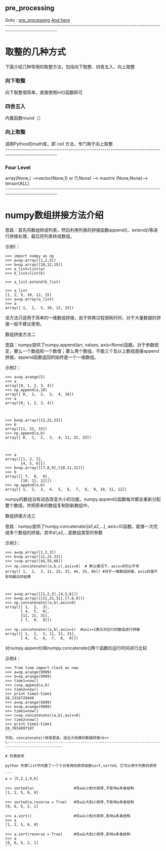 ## pre_processing
Goto : [pre_processing](http://scikit-learn.org/stable/modules/preprocessing.html#preprocessing-scaler)
[And here](http://scikit-learn.org/stable/modules/generated/sklearn.preprocessing.MinMaxScaler.html#examples-using-sklearn-preprocessing-minmaxscaler)<br>
\--------------------------------------------------------------------------------------------------------

# 取整的几种方式
下面介绍几种常用的取整方法，包括向下取整、四舍五入、向上取整
### 向下取整
向下取整很简单，直接使用int()函数即可

### 四舍五入
内置函数round（）

### 向上取整
调用Python的math库，即 ceil 方法，专门用于向上取整
<br>
\--------------------------------------------------------------------------------------------------------

### Four Level

array(None,) -->vector(None,1) or (1,None)  --> maxtrix (None,None)--> tensor(ALL)<br>
\--------------------------------------------------------------------------------------------------------
# numpy数组拼接方法介绍
思路：首先将数组转成列表，然后利用列表的拼接函数append()、extend()等进行拼接处理，最后将列表转成数组。

示例1：
```
>>> import numpy as np
>>> a=np.array([1,2,5])
>>> b=np.array([10,12,15])
>>> a_list=list(a)
>>> b_list=list(b)

>>> a_list.extend(b_list)

>>> a_list
[1, 2, 5, 10, 12, 15]
>>> a=np.array(a_list)
>>> a
array([ 1,  2,  5, 10, 12, 15])
```
该方法只适用于简单的一维数组拼接，由于转换过程很耗时间，对于大量数据的拼接一般不建议使用。

 

数组拼接方法二

思路：numpy提供了numpy.append(arr, values, axis=None)函数。对于参数规定，要么一个数组和一个数值；要么两个数组，不能三个及以上数组直接append拼接。append函数返回的始终是一个一维数组。

示例2：
```
>>> a=np.arange(5)
>>> a
array([0, 1, 2, 3, 4])
>>> np.append(a,10)
array([ 0,  1,  2,  3,  4, 10])
>>> a
array([0, 1, 2, 3, 4])

 

>>> b=np.array([11,22,33])
>>> b
array([11, 22, 33])
>>> np.append(a,b)
array([ 0,  1,  2,  3,  4, 11, 22, 33])

 

>>> a
array([[1, 2, 3],
       [4, 5, 6]])
>>> b=np.array([[7,8,9],[10,11,12]])
>>> b
array([[ 7,  8,  9],
       [10, 11, 12]])
>>> np.append(a,b)
array([ 1,  2,  3,  4,  5,  6,  7,  8,  9, 10, 11, 12])
```
numpy的数组没有动态改变大小的功能，numpy.append()函数每次都会重新分配整个数组，并把原来的数组复制到新数组中。

 

数组拼接方法三

思路：numpy提供了numpy.concatenate((a1,a2,...), axis=0)函数。能够一次完成多个数组的拼接。其中a1,a2,...是数组类型的参数

示例3：
```
>>> a=np.array([1,2,3])
>>> b=np.array([11,22,33])
>>> c=np.array([44,55,66])
>>> np.concatenate((a,b,c),axis=0)  # 默认情况下，axis=0可以不写
array([ 1,  2,  3, 11, 22, 33, 44, 55, 66]) #对于一维数组拼接，axis的值不影响最后的结果

 

>>> a=np.array([[1,2,3],[4,5,6]])
>>> b=np.array([[11,21,31],[7,8,9]])
>>> np.concatenate((a,b),axis=0)
array([[ 1,  2,  3],
       [ 4,  5,  6],
       [11, 21, 31],
       [ 7,  8,  9]])

>>> np.concatenate((a,b),axis=1)  #axis=1表示对应行的数组进行拼接
array([[ 1,  2,  3, 11, 21, 31],
       [ 4,  5,  6,  7,  8,  9]])
```
 

对numpy.append()和numpy.concatenate()两个函数的运行时间进行比较

示例4：
````
>>> from time import clock as now
>>> a=np.arange(9999)
>>> b=np.arange(9999)
>>> time1=now()
>>> c=np.append(a,b)
>>> time2=now()
>>> print time2-time1
28.2316728446
>>> a=np.arange(9999)
>>> b=np.arange(9999)
>>> time1=now()
>>> c=np.concatenate((a,b),axis=0)
>>> time2=now()
>>> print time2-time1
20.3934997107
```
可知，concatenate()效率更高，适合大规模的数据拼接<br>
\-----------------------------------------------------------------------------------------------

# 列表排序

python 列表list中内置了一个十分有用的排序函数sort,sorted，它可以用于列表的排序

```
a = [5,2,1,9,6]        
 
>>> sorted(a)                  #将a从小到大排序,不影响a本身结构 
[1, 2, 5, 6, 9] 
 
>>> sorted(a,reverse = True)   #将a从大到小排序,不影响a本身结构 
[9, 6, 5, 2, 1] 
 
>>> a.sort()                   #将a从小到大排序,影响a本身结构 
>>> a 
[1, 2, 5, 6, 9] 
 
>>> a.sort(reverse = True)     #将a从大到小排序,影响a本身结构 
>>> a 
[9, 6, 5, 2, 1]
```
